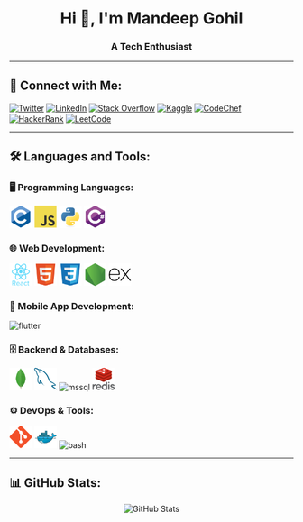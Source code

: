 <h1 align="center">Hi 👋, I'm Mandeep Gohil</h1>
<h3 align="center">A Tech Enthusiast</h3>

---

## 🚀 Connect with Me:
<p align="left">
<a href="https://twitter.com/mandeep_19_" target="blank"><img align="center" src="https://raw.githubusercontent.com/rahuldkjain/github-profile-readme-generator/master/src/images/icons/Social/twitter.svg" alt="Twitter" height="30" width="40" /></a>
<a href="https://linkedin.com/in/mandeep-gohil-528031242" target="blank"><img align="center" src="https://raw.githubusercontent.com/rahuldkjain/github-profile-readme-generator/master/src/images/icons/Social/linked-in-alt.svg" alt="LinkedIn" height="30" width="40" /></a>
<a href="https://stackoverflow.com/users/26376619/" target="blank"><img align="center" src="https://raw.githubusercontent.com/rahuldkjain/github-profile-readme-generator/master/src/images/icons/Social/stack-overflow.svg" alt="Stack Overflow" height="30" width="40" /></a>
<a href="https://kaggle.com/mandeepgohil" target="blank"><img align="center" src="https://raw.githubusercontent.com/rahuldkjain/github-profile-readme-generator/master/src/images/icons/Social/kaggle.svg" alt="Kaggle" height="30" width="40" /></a>
<a href="https://www.codechef.com/users/mandeepx19" target="blank"><img align="center" src="https://cdn.jsdelivr.net/npm/simple-icons@3.1.0/icons/codechef.svg" alt="CodeChef" height="30" width="40" /></a>
<a href="https://www.hackerrank.com/techtyrantx" target="blank"><img align="center" src="https://raw.githubusercontent.com/rahuldkjain/github-profile-readme-generator/master/src/images/icons/Social/hackerrank.svg" alt="HackerRank" height="30" width="40" /></a>
<a href="https://www.leetcode.com/bytebattler" target="blank"><img align="center" src="https://raw.githubusercontent.com/rahuldkjain/github-profile-readme-generator/master/src/images/icons/Social/leet-code.svg" alt="LeetCode" height="30" width="40" /></a>
</p>

---

## 🛠️ Languages and Tools:

### 🖥️ Programming Languages:
<p align="left">
  <img src="https://raw.githubusercontent.com/devicons/devicon/master/icons/c/c-original.svg" alt="c" width="40" height="40"/> 
  <img src="https://raw.githubusercontent.com/devicons/devicon/master/icons/javascript/javascript-original.svg" alt="JavaScript" width="40" height="40"/>
  <img src="https://raw.githubusercontent.com/devicons/devicon/master/icons/python/python-original.svg" alt="Python" width="40" height="40"/>
  <img src="https://raw.githubusercontent.com/devicons/devicon/master/icons/csharp/csharp-original.svg" alt="csharp" width="40" height="40"/>
</p>

### 🌐 Web Development:
<p align="left">
  <img src="https://raw.githubusercontent.com/devicons/devicon/master/icons/react/react-original-wordmark.svg" alt="React" width="40" height="40"/>
  <img src="https://raw.githubusercontent.com/devicons/devicon/master/icons/html5/html5-original.svg" alt="HTML5" width="40" height="40"/>
  <img src="https://raw.githubusercontent.com/devicons/devicon/master/icons/css3/css3-original.svg" alt="CSS3" width="40" height="40"/>
  <img src="https://raw.githubusercontent.com/devicons/devicon/master/icons/nodejs/nodejs-original.svg" alt="Node.js" width="40" height="40"/>
  <img src="https://raw.githubusercontent.com/devicons/devicon/master/icons/express/express-original.svg" alt="Express.js" width="40" height="40"/>
</p>

### 📱 Mobile App Development:
<p align="left">
   <img src="https://www.vectorlogo.zone/logos/flutterio/flutterio-icon.svg" alt="flutter" width="40" height="40"/>
</p>


### 🗄️ Backend & Databases:
<p align="left">
  <img src="https://raw.githubusercontent.com/devicons/devicon/master/icons/mongodb/mongodb-original.svg" alt="MongoDB" width="40" height="40"/>
  <img src="https://raw.githubusercontent.com/devicons/devicon/master/icons/mysql/mysql-original.svg" alt="MySQL" width="40" height="40"/>
  <img src="https://www.svgrepo.com/show/303229/microsoft-sql-server-logo.svg" alt="mssql" width="40" height="40"/>
  <img src="https://raw.githubusercontent.com/devicons/devicon/master/icons/redis/redis-original-wordmark.svg" alt="redis" width="40" height="40"/>
</p>

### ⚙️ DevOps & Tools:
<p align="left">
  <img src="https://raw.githubusercontent.com/devicons/devicon/master/icons/git/git-original.svg" alt="Git" width="40" height="40"/>
  <img src="https://raw.githubusercontent.com/devicons/devicon/master/icons/docker/docker-original.svg" alt="Docker" width="40" height="40"/>
  <img src="https://www.vectorlogo.zone/logos/gnu_bash/gnu_bash-icon.svg" alt="bash" width="40" height="40"/>
</p>

---

## 📊 GitHub Stats:
<p align="center">
  <img src="https://github-readme-stats.vercel.app/api?username=mandeep1904&show_icons=true&theme=radical" alt="GitHub Stats"/>
</p>

